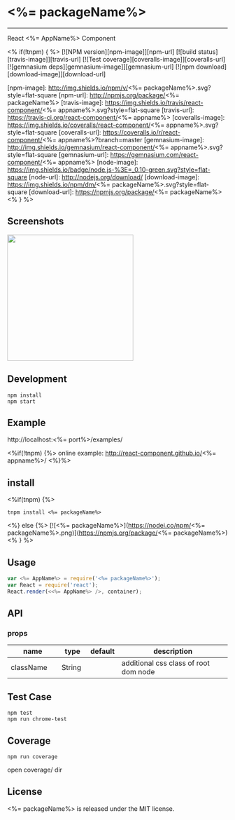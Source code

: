 # <%= packageName%>
---

React <%= AppName%> Component

<% if(!tnpm) { %>
[![NPM version][npm-image]][npm-url]
[![build status][travis-image]][travis-url]
[![Test coverage][coveralls-image]][coveralls-url]
[![gemnasium deps][gemnasium-image]][gemnasium-url]
[![npm download][download-image]][download-url]

[npm-image]: http://img.shields.io/npm/v/<%= packageName%>.svg?style=flat-square
[npm-url]: http://npmjs.org/package/<%= packageName%>
[travis-image]: https://img.shields.io/travis/react-component/<%= appname%>.svg?style=flat-square
[travis-url]: https://travis-ci.org/react-component/<%= appname%>
[coveralls-image]: https://img.shields.io/coveralls/react-component/<%= appname%>.svg?style=flat-square
[coveralls-url]: https://coveralls.io/r/react-component/<%= appname%>?branch=master
[gemnasium-image]: http://img.shields.io/gemnasium/react-component/<%= appname%>.svg?style=flat-square
[gemnasium-url]: https://gemnasium.com/react-component/<%= appname%>
[node-image]: https://img.shields.io/badge/node.js-%3E=_0.10-green.svg?style=flat-square
[node-url]: http://nodejs.org/download/
[download-image]: https://img.shields.io/npm/dm/<%= packageName%>.svg?style=flat-square
[download-url]: https://npmjs.org/package/<%= packageName%>
<% } %>

## Screenshots

<img src="" width="288"/>


## Development

```
npm install
npm start
```

## Example

http://localhost:<%= port%>/examples/

<%if(!tnpm) {%>
online example: http://react-component.github.io/<%= appname%>/
<%}%>

## install

<%if(tnpm) {%>
```
tnpm install <%= packageName%>
```
<%} else {%>
[![<%= packageName%>](https://nodei.co/npm/<%= packageName%>.png)](https://npmjs.org/package/<%= packageName%>)
<% } %>

## Usage

```js
var <%= AppName%> = require('<%= packageName%>');
var React = require('react');
React.render(<<%= AppName%> />, container);
```

## API

### props

<table class="table table-bordered table-striped">
    <thead>
    <tr>
        <th style="width: 100px;">name</th>
        <th style="width: 50px;">type</th>
        <th style="width: 50px;">default</th>
        <th>description</th>
    </tr>
    </thead>
    <tbody>
        <tr>
          <td>className</td>
          <td>String</td>
          <td></td>
          <td>additional css class of root dom node</td>
        </tr>
    </tbody>
</table>


## Test Case

```
npm test
npm run chrome-test
```

## Coverage

```
npm run coverage
```

open coverage/ dir

## License

<%= packageName%> is released under the MIT license.
